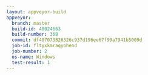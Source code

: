 ```yaml
---
layout: appveyor-build
appveyor:
  branch: master
  build-id: 40024663
  build-number: 368
  commit: df407073826326c937d196ee67f90a7941b5009d
  job-id: fltyxkmraqyohend
  job-number: 2
  os-name: Windows
  test-result: 1
---
```

